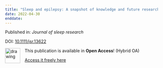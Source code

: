 ```yaml
---
title: "Sleep and epilepsy: A snapshot of knowledge and future research lines."
date: 2022-04-30
enddate:
---
```


Published in: *Journal of sleep research*

DOI: [10.1111/jsr.13622](https://doi.org/10.1111/jsr.13622)

<img src="https://upload.wikimedia.org/wikipedia/commons/thumb/7/77/Open_Access_logo_PLoS_transparent.svg/800px-Open_Access_logo_PLoS_transparent.svg.png" alt="drawing" width="50" align="left"/> &nbsp;&nbsp;&nbsp;This publication is available in **Open Access**! (Hybrid OA)

&nbsp;&nbsp;&nbsp;[Access it freely here](https://onlinelibrary.wiley.com/doi/pdfdirect/10.1111/jsr.13622
)

